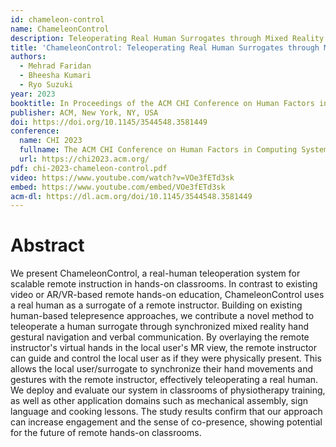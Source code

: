 ```yaml
---
id: chameleon-control
name: ChameleonControl
description: Teleoperating Real Human Surrogates through Mixed Reality Gestural Guidance for Remote Hands-on Classrooms
title: 'ChameleonControl: Teleoperating Real Human Surrogates through Mixed Reality Gestural Guidance for Remote Hands-on Classrooms'
authors:
  - Mehrad Faridan
  - Bheesha Kumari
  - Ryo Suzuki  
year: 2023
booktitle: In Proceedings of the ACM CHI Conference on Human Factors in Computing Systems (CHI '23)
publisher: ACM, New York, NY, USA
doi: https://doi.org/10.1145/3544548.3581449
conference:
  name: CHI 2023
  fullname: The ACM CHI Conference on Human Factors in Computing Systems (CHI 2023)
  url: https://chi2023.acm.org/
pdf: chi-2023-chameleon-control.pdf
video: https://www.youtube.com/watch?v=VOe3fETd3sk
embed: https://www.youtube.com/embed/VOe3fETd3sk
acm-dl: https://dl.acm.org/doi/10.1145/3544548.3581449
---
```


# Abstract

We present ChameleonControl, a real-human teleoperation system for scalable remote instruction in hands-on classrooms. In contrast to existing video or AR/VR-based remote hands-on education, ChameleonControl uses a real human as a surrogate of a remote instructor. Building on existing human-based telepresence approaches, we contribute a novel method to teleoperate a human surrogate through synchronized mixed reality hand gestural navigation and verbal communication. By overlaying the remote instructor's virtual hands in the local user's MR view, the remote instructor can guide and control the local user as if they were physically present. This allows the local user/surrogate to synchronize their hand movements and gestures with the remote instructor, effectively teleoperating a real human. We deploy and evaluate our system in classrooms of physiotherapy training, as well as other application domains such as mechanical assembly, sign language and cooking lessons. The study results confirm that our approach can increase engagement and the sense of co-presence, showing potential for the future of remote hands-on classrooms.
